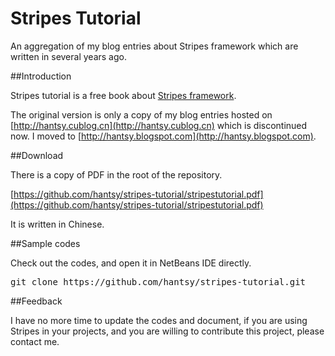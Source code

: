 Stripes Tutorial
=======================

An aggregation of my blog entries about Stripes framework which are written in several years ago. 


##Introduction

Stripes tutorial is a free book about [Stripes framework](http://www.stripesframework.org/). 

The original version is only a copy of my blog entries hosted on [http://hantsy.cublog.cn](http://hantsy.cublog.cn) which is discontinued now. I moved to [http://hantsy.blogspot.com](http://hantsy.blogspot.com).


##Download

There is a copy of PDF in the root of the repository.

[https://github.com/hantsy/stripes-tutorial/stripestutorial.pdf](https://github.com/hantsy/stripes-tutorial/stripestutorial.pdf) 

It is written in Chinese.

##Sample codes  

Check out the codes, and open it in NetBeans IDE directly.

<pre>
git clone https://github.com/hantsy/stripes-tutorial.git
</pre>

##Feedback

I have no more time to update the codes and document, if you are using Stripes in your projects, and you are willing to contribute this project, please contact me.
